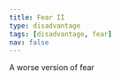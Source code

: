```yaml
---
title: Fear II
type: disadvantage
tags: [disadvantage, fear]
nav: false
---
```


A worse version of fear